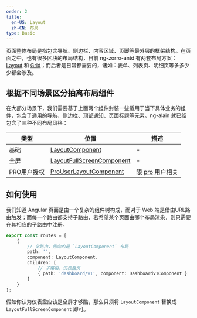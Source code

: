 ```yaml
---
order: 2
title:
  en-US: Layout
  zh-CN: 布局
type: Basic
---
```


页面整体布局是指包含导航、侧边栏、内容区域、页脚等最外层的框架结构。在页面之中，也有很多区块的布局结构，目前 ng-zorro-antd 有两套布局方案：[Layout](//ng.ant.design/components/layout) 和 [Grid](//ng.ant.design/components/grid)；而后者是日常都需要的，诸如：表单、列表页、明细页等多多少少都会涉及。

## 根据不同场景区分抽离布局组件

在大部分场景下，我们需要基于上面两个组件封装一些适用于当下具体业务的组件，包含了通用的导航、侧边栏、顶部通知、页面标题等元素。ng-alain 就已经包含了三种不同布局风格：

| 类型 | 位置 | 描述 |
| ---- | --- | ---- |
| 基础 | [LayoutComponent](//github.com/cipchk/ng-alain/blob/master/src/app/layout/layout.component.ts) | - |
| 全屏 | [LayoutFullScreenComponent](//github.com/cipchk/ng-alain/blob/master/src/app/layout/fullscreen/fullscreen.component.ts) | - |
| PRO用户授权 | [ProUserLayoutComponent](//github.com/cipchk/ng-alain/blob/master/src/app/layout/pro/user/user.component.ts) | 限 [pro](//cipchk.github.io/ng-alain/#/pro/user/login) 用户相关 |

## 如何使用

我们知道 Angular 页面是由一个复杂的组件树构成，而对于 Web 端是借由URL路由触发；而每一个路由都支持子路由，若希望某个页面由哪个布局渲染，则只需要在其相应的子路由中注册。

```ts
export const routes = [
    {
        // 父路由，指向的是 `LayoutComponent` 布局
        path: '',
        component: LayoutComponent,
        children: [
            // 子路由，仪表盘页
            { path: 'dashboard/v1', component: DashboardV1Component }
        ]
    }
];
```

假如你认为仪表盘应该是全屏才够酷，那么只须将 `LayoutComponent` 替换成 `LayoutFullScreenComponent` 即可。


